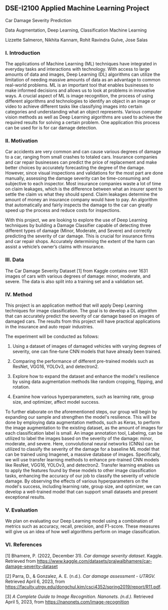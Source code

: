 ﻿## **DSE-I2100 Applied Machine Learning Project**
Car Damage Severity Prediction

Data Augmentation, Deep Learning, Classification Machine Learning

Lizzette Salmeron, Nikhita Kannam, Rohit Ravindra Gulve, Jose Salas

### I. Introduction
The applications of Machine Learning (ML) techniques have integrated in everyday tasks and interactions with technology. With access to large amounts of data and images, Deep Learning (DL) algorithms can utilize the limitation of needing massive amounts of data as an advantage to common real-world problems. ML is an important tool that enables businesses to make informed decisions and allows us to look at problems in innovative ways. A crucial aspect of ML is image recognition, the process of using different algorithms and technologies to identify an object in an image or video to achieve different tasks like classifying images into certain categories and understanding what an object represents. Various computer vision methods as well as Deep Learning algorithms are used to achieve the required results for solving a certain problem. One application this process can be used for is for car damage detection.

### II. Motivation
Car accidents are very common and can cause various degrees of damage to a car, ranging from small crashes to totaled cars. Insurance companies and car repair businesses can predict the price of replacement and make better choices by accurately forecasting the degree of the damage. However, since visual inspections and validations for the most part are done manually, assessing the damage severity can be time-consuming and subjective to each inspector. Most insurance companies waste a lot of time on claim leakages, which is the difference between what an insurer spent to settle the claim vs what they should spend. Claim leakages determine the amount of money an insurance company would have to pay. An algorithm that automatically and fairly inspects the damage to the car can greatly speed up the process and reduce costs for inspections.

With this project, we are looking to explore the use of Deep Learning techniques by building a Damage Classifier capable of detecting three different types of damage (Minor, Moderate, and Severe) and correctly predicting the severity of car damage. This is crucial for insurance firms and car repair shops. Accurately determining the extent of the harm can assist a vehicle’s owner’s claims with insurance.

### III. Data
The Car Damage Severity Dataset [1] from Kaggle contains over 1631 images of cars with various degrees of damage: minor, moderate, and severe. The data is also split into a training set and a validation set.

### IV. Method
This project is an application method that will apply Deep Learning techniques for image classification. The goal is to develop a DL algorithm that can accurately predict the severity of car damage based on images of damaged cars. The results from this project will have practical applications in the insurance and auto repair industries.

The experiment will be conducted as follows:

1.  Using a dataset of images of damaged vehicles with varying degrees of severity, one can fine-tune CNN models that have already been trained.
    
2.  Comparing the performance of different pre-trained models such as ResNet, VGG16, YOLOv3, and detectron2.
    
3.  Explore how to expand the dataset and enhance the model's resilience by using data augmentation methods like random cropping, flipping, and rotation.
    
4.  Examine how various hyperparameters, such as learning rate, group size, and optimizer, affect model success.
    

To further elaborate on the aforementioned steps, our group will begin by expanding our sample and strengthen the model's resilience. This will be done by employing data augmentation methods, such as Keras, to perform the image augmentation to the existing dataset, as the amount of images for each classification label is small. An image annotation tool, Labelmg, can be utilized to label the images based on the severity of the damage: minor, moderate, and severe. Here, convolutional neural networks (CNNs) can be utilized to classify the severity of the damage for a baseline ML model that can be trained using Imagenet, a massive database of images. Specifically, we will use transfer learning methods to enhance pre-trained CNN models like ResNet, VGG16, YOLOv3, and detectron2. Transfer learning enables us to apply the features found by these models to other image classification tasks, enhancing the accuracy of our job to classify the severity of vehicle damage. By observing the effects of various hyperparameters on the model's success, including learning rate, group size, and optimizer, we can develop a well-trained model that can support small datasets and present exceptional results.
 
 ### V. Evaluation
    

We plan on evaluating our Deep Learning model using a combination of metrics such as accuracy, recall, precision, and F1-score. These measures will give us an idea of how well algorithms perform on image classification.

### VI. References
    

[1] Bhamere, P. (2022, December 31). *Car damage severity dataset*. Kaggle. Retrieved from https://www.kaggle.com/datasets/prajwalbhamere/car-damage-severity-dataset

[2] Parra, D., & Gonzalez, A. E. (n.d.)*. Car damage assessment - UTRGV.* Retrieved April 6, 2023, from https://faculty.utrgv.edu/dongchul.kim/csci4352/spring2019/report/R11.pdf.

[3] *A Complete Guide to Image Recognition. Nanonets. (n.d.).* Retrieved April 5, 2023, from https://nanonets.com/image-recognition
